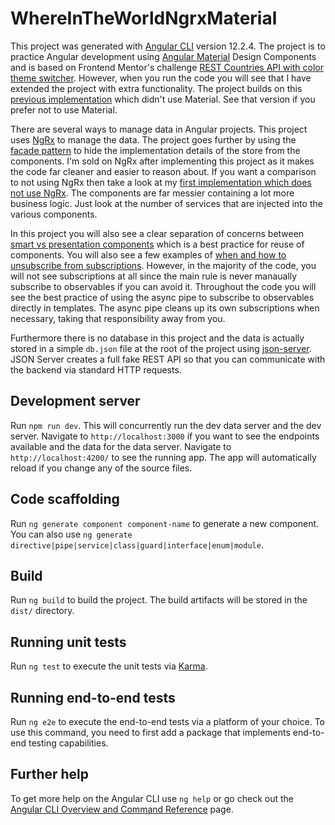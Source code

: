 # WhereInTheWorldNgrxMaterial

This project was generated with [Angular CLI](https://github.com/angular/angular-cli) version 12.2.4. The project is to practice Angular development using [Angular Material](https://material.angular.io/) Design Components and is based on Frontend Mentor's challenge [REST Countries API with color theme switcher](https://www.frontendmentor.io/challenges/rest-countries-api-with-color-theme-switcher-5cacc469fec04111f7b848ca). However, when you run the code you will see that I have extended the project with extra functionality. The project builds on this [previous implementation](https://github.com/covuworie/where-in-the-world-ngrx) which didn't use Material. See that version if you prefer not to use Material.

There are several ways to manage data in Angular projects. This project uses [NgRx](https://ngrx.io/) to manage the data. The project goes further by using the [facade pattern](https://auth0.com/blog/ngrx-facades-pros-and-cons/) to hide the implementation details of the store from the components. I'm sold on NgRx after implementing this project as it makes the code far cleaner and easier to reason about. If you want a comparison to not using NgRx then take a look at my [first implementation which does not use NgRx](https://github.com/covuworie/where-in-the-world). The components are far messier containing a lot more business logic. Just look at the number of services that are injected into the various components. 

In this project you will also see a clear separation of concerns between [smart vs presentation components](https://blog.angular-university.io/angular-2-smart-components-vs-presentation-components-whats-the-difference-when-to-use-each-and-why/) which is a best practice for reuse of components. You will also see a few examples of [when and how to unsubscribe from subscriptions](https://blog.briebug.com/blog/when-should-i-unsubscribe-my-subscriptions-in-angular). However, in the majority of the code, you will not see subscriptions at all since the main rule is never manaually subscribe to observables if you can avoid it. Throughout the code you will see the best practice of using the async pipe to subscribe to observables directly in templates. The async pipe cleans up its own subscriptions when necessary, taking that responsibility away from you.

Furthermore there is no database in this project and the data is actually stored in a simple `db.json` file at the root of the project using [json-server](https://www.npmjs.com/package/json-server). JSON Server creates a full fake REST API so that you can communicate with the backend via standard HTTP requests.
## Development server

Run `npm run dev`. This will concurrently run the dev data server and the dev server. Navigate to `http://localhost:3000` if you want to see the endpoints available and the data for the data server.
Navigate to `http://localhost:4200/` to see the running app. The app will automatically reload if you change any of the source files.

## Code scaffolding

Run `ng generate component component-name` to generate a new component. You can also use `ng generate directive|pipe|service|class|guard|interface|enum|module`.

## Build

Run `ng build` to build the project. The build artifacts will be stored in the `dist/` directory.

## Running unit tests

Run `ng test` to execute the unit tests via [Karma](https://karma-runner.github.io).

## Running end-to-end tests

Run `ng e2e` to execute the end-to-end tests via a platform of your choice. To use this command, you need to first add a package that implements end-to-end testing capabilities.

## Further help

To get more help on the Angular CLI use `ng help` or go check out the [Angular CLI Overview and Command Reference](https://angular.io/cli) page.
